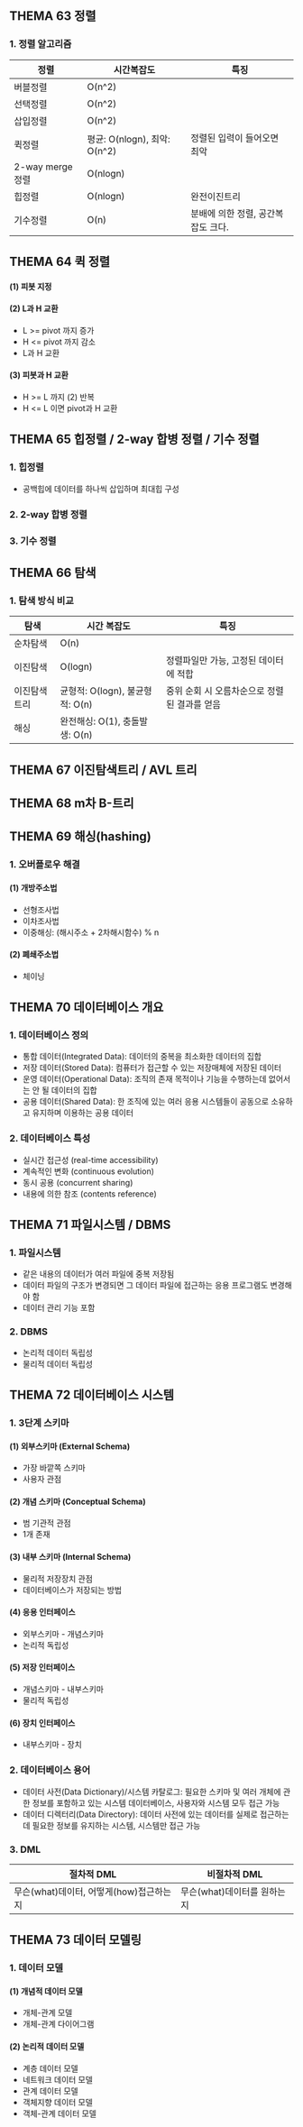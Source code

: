 ## **THEMA 63 정렬**
### 1. 정렬 알고리즘
|정렬|시간복잡도|특징|
|---|---|---|
|버블정렬|O(n^2)||
|선택정렬|O(n^2)||
|삽입정렬|O(n^2)||
|퀵정렬|평균: O(nlogn), 최악: O(n^2)|정렬된 입력이 들어오면 최악|
|2-way merge 정렬|O(nlogn)||
|힙정렬|O(nlogn)|완전이진트리|
|기수정렬|O(n)|분배에 의한 정렬, 공간복잡도 크다.|



## **THEMA 64 퀵 정렬**
#### (1) 피봇 지정
#### (2) L과 H 교환
- L >= pivot 까지 증가
- H <= pivot 까지 감소
- L과 H 교환

#### (3) 피봇과 H 교환
- H >= L 까지 (2) 반복
- H <= L 이면 pivot과 H 교환



## **THEMA 65 힙정렬 / 2-way 합병 정렬 / 기수 정렬**
### 1. 힙정렬
- 공백힙에 데이터를 하나씩 삽입하며 최대힙 구성

### 2. 2-way 합병 정렬

### 3. 기수 정렬



## **THEMA 66 탐색**
### 1. 탐색 방식 비교
|탐색|시간 복잡도|특징|
|---|---|---|
|순차탐색|O(n)||
|이진탐색|O(logn)|정렬파일만 가능, 고정된 데이터에 적합|
|이진탐색트리|균형적: O(logn), 불균형적: O(n)|중위 순회 시 오름차순으로 정렬된 결과를 얻음|
|해싱|완전해싱: O(1), 충돌발생: O(n)||



## **THEMA 67 이진탐색트리 / AVL 트리**

## **THEMA 68 m차 B-트리**

## **THEMA 69 해싱(hashing)**
### 1. 오버플로우 해결
#### (1) 개방주소법
- 선형조사법
- 이차조사법
- 이중해싱: (해시주소 + 2차해시함수) % n

#### (2) 폐쇄주소법
- 체이닝



## **THEMA 70 데이터베이스 개요**
### 1. 데이터베이스 정의
- 통합 데이터(Integrated Data): 데이터의 중복을 최소화한 데이터의 집합
- 저장 데이터(Stored Data): 컴퓨터가 접근할 수 있는 저장매체에 저장된 데이터
- 운영 데이터(Operational Data): 조직의 존재 목적이나 기능을 수행하는데 없어서는 안 될 데이터의 집합
- 공용 데이터(Shared Data): 한 조직에 있는 여러 응용 시스템들이 공동으로 소유하고 유지하며 이용하는 공용 데이터

### 2. 데이터베이스 특성
- 실시간 접근성 (real-time accessibility)
- 계속적인 변화 (continuous evolution)
- 동시 공용 (concurrent sharing)
- 내용에 의한 참조 (contents reference)



## **THEMA 71 파일시스템 / DBMS**
### 1. 파일시스템
- 같은 내용의 데이터가 여러 파일에 중복 저장됨
- 데이터 파일의 구조가 변경되면 그 데이터 파일에 접근하는 응용 프로그램도 변경해야 함
- 데이터 관리 기능 포함

### 2. DBMS
- 논리적 데이터 독립성
- 물리적 데이터 독립성



## **THEMA 72 데이터베이스 시스템**
### 1. 3단계 스키마
#### (1) 외부스키마 (External Schema)
- 가장 바깥쪽 스키마
- 사용자 관점

#### (2) 개념 스키마 (Conceptual Schema)
- 범 기관적 관점
- 1개 존재

#### (3) 내부 스키마 (Internal Schema)
- 물리적 저장장치 관점
- 데이터베이스가 저장되는 방법

#### (4) 응용 인터페이스
- 외부스키마 - 개념스키마
- 논리적 독립성

#### (5) 저장 인터페이스
- 개념스키마 - 내부스키마
- 물리적 독립성

#### (6) 장치 인터페이스
- 내부스키마 - 장치

### 2. 데이터베이스 용어
- 데이터 사전(Data Dictionary)/시스템 카탈로그: 필요한 스키마 및 여러 개체에 관한 정보를 포함하고 있는 시스템 데이터베이스, 사용자와 시스템 모두 접근 가능
- 데이터 디렉터리(Data Directory): 데이터 사전에 있는 데이터를 실제로 접근하는데 필요한 정보를 유지하는 시스템, 시스템만 접근 가능

### 3. DML
|절차적 DML|비절차적 DML|
|---|---|
|무슨(what)데이터, 어떻게(how)접근하는지|무슨(what)데이터를 원하는지|



## **THEMA 73 데이터 모델링**
### 1. 데이터 모델
#### (1) 개념적 데이터 모델
- 개체-관계 모델
- 개체-관계 다이어그램

#### (2) 논리적 데이터 모델
- 계층 데이터 모델
- 네트워크 데이터 모델
- 관계 데이터 모델
- 객체지향 데이터 모델
- 객체-관계 데이터 모델


